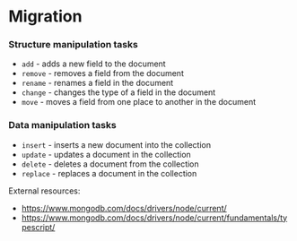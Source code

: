 
# Migration


### Structure manipulation tasks
- `add` - adds a new field to the document
- `remove` - removes a field from the document
- `rename` - renames a field in the document
- `change` - changes the type of a field in the document
- `move` - moves a field from one place to another in the document

### Data manipulation tasks
- `insert` - inserts a new document into the collection
- `update` - updates a document in the collection
- `delete` - deletes a document from the collection
- `replace` - replaces a document in the collection


External resources:
- https://www.mongodb.com/docs/drivers/node/current/
- https://www.mongodb.com/docs/drivers/node/current/fundamentals/typescript/
